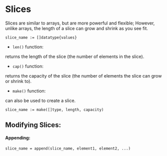 # Slices

Slices are similar to arrays, but are more powerful and flexible;
However, unlike arrays, the length of a slice can grow and shrink as you see fit.

```
slice_name := []datatype{values}
```

* `len()` function:

returns the length of the slice (the number of elements in the slice).

* `cap()` function:

returns the capacity of the slice (the number of elements the slice can grow or shrink to).

* `make()` function:

can also be used to create a slice.

```
slice_name := make([]type, length, capacity)
```

## Modifying Slices:

#### Appending:

```
slice_name = append(slice_name, element1, element2, ...)
```
